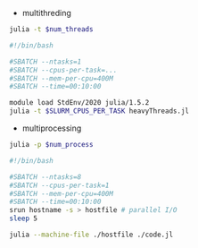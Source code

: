 - multithreding

```sh
julia -t $num_threads 
```

```sh
#!/bin/bash

#SBATCH --ntasks=1
#SBATCH --cpus-per-task=...
#SBATCH --mem-per-cpu=400M
#SBATCH --time=00:10:00

module load StdEnv/2020 julia/1.5.2
julia -t $SLURM_CPUS_PER_TASK heavyThreads.jl
```

- multiprocessing

```sh
julia -p $num_process
```

```sh
#!/bin/bash

#SBATCH --ntasks=8
#SBATCH --cpus-per-task=1
#SBATCH --mem-per-cpu=400M
#SBATCH --time=00:10:00
srun hostname -s > hostfile # parallel I/O
sleep 5

julia --machine-file ./hostfile ./code.jl
```
